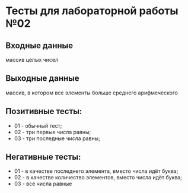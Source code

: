 # Тесты для лабораторной работы №02

## Входные данные
массив целых чисел

## Выходные данные
массив, в котором все элементы больше среднего арифмеческого

## Позитивные тесты:
- 01 - обычный тест;
- 02 - три первые числа равны;
- 03 - три последные числа равны;

## Негативные тесты:
- 01 - в качестве последнего элемента, вместо числа идёт буква;
- 02 - в качестве количество элементов, вместо числа идёт буква;
- 03 - все числа равные
